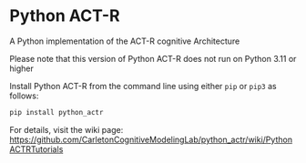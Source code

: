 # Python ACT-R
A Python implementation of the ACT-R cognitive Architecture

Please note that this version of Python ACT-R does not run on Python 3.11 or higher

Install Python ACT-R from the command line using either `pip` or `pip3` as follows:

```bash
pip install python_actr
```

For details, visit the wiki page: https://github.com/CarletonCognitiveModelingLab/python_actr/wiki/PythonACTRTutorials
